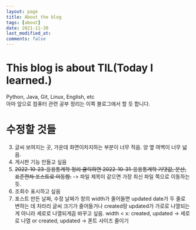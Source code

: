 ```yaml
---
layout: page
title: About the blog
tags: [about]
date: 2021-11-30
last_modified_at: 
comments: false
---
```


# This blog is about TIL(Today I learned.)
Python, Java, Git, Linux, English, etc  
아마 앞으로 컴퓨터 관련 공부 정리는 이쪽 블로그에서 할 듯 합니다.  

# 수정할 것들
3. 글씨 보여지는 곳, 가운데 화면이차지하는 부분이 너무 적음. 양 옆 여백이 너무 넓음.
5. 게시판 기능 만들고 싶음
6. ~~2022-10-23-응용통계학 정리 클릭하면 2022-10-31-응용통계학 기댓값, 분산, 표준편차 포스트로 이동함.~~
    -> 파일 제목이 같으면 가장 최신 파일 쪽으로 이동하는 듯.
7. 조회수 표시하고 싶음
8. 포스트 만든 날짜, 수정 날짜가 창의 width가 줄어들면 updated date가 두 줄로 변하는 데 차라리 글씨 크기가 줄어들거나 created랑 updated가 가로로 나열되는 게 아니라 세로로 나열되게끔 바꾸고 싶음.
width < x:
    created, updated -> 세로로 나열
    or
    created, updated -> 폰트 사이즈 줄이기